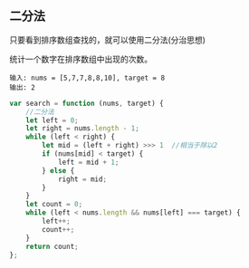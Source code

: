 ## 二分法

只要看到排序数组查找的，就可以使用二分法(分治思想)

 统计一个数字在排序数组中出现的次数。 

```
输入: nums = [5,7,7,8,8,10], target = 8
输出: 2
```

```javascript
var search = function (nums, target) {
    //二分法
    let left = 0;
    let right = nums.length - 1;
    while (left < right) {
        let mid = (left + right) >>> 1  //相当于除以2
        if (nums[mid] < target) {
            left = mid + 1;
        } else {
            right = mid;
        }
    }
    let count = 0;
    while (left < nums.length && nums[left] === target) {
        left++;
        count++;
    }
    return count;
};
```

